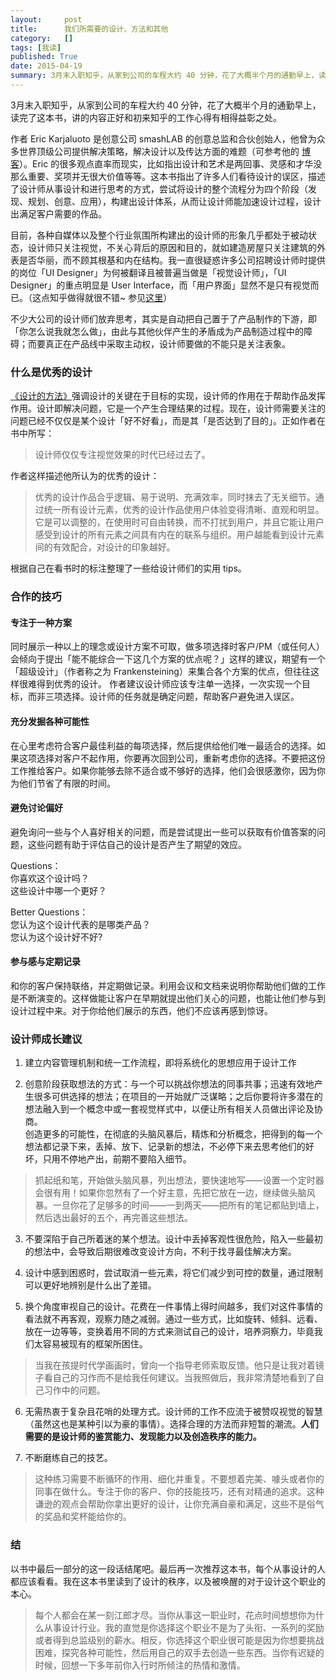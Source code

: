 ```yaml
---
layout:     post
title:      我们所需要的设计、方法和其他
category:   []
tags: [我读]
published: True
date: 2015-04-19
summary: 3月末入职知乎，从家到公司的车程大约 40 分钟，花了大概半个月的通勤早上，读完了这本书，讲的内容正好和初来知乎的工作心得有相得益彰之处。作者 Eric Karjaluoto 是创意公司 smashLAB 的创意总监和合伙创始人，他曾为众多世界顶级公司提供解决策略，解决设计以及传达方面的难题...
--- 
```


3月末入职知乎，从家到公司的车程大约 40 分钟，花了大概半个月的通勤早上，读完了这本书，讲的内容正好和初来知乎的工作心得有相得益彰之处。  
  
作者 Eric Karjaluoto 是创意公司 smashLAB 的创意总监和合伙创始人，他曾为众多世界顶级公司提供解决策略，解决设计以及传达方面的难题（可参考他的 [博客](http://www.erickarjaluoto.com)）。Eric 的很多观点直率而现实，比如指出设计和艺术是两回事、灵感和才华没那么重要、奖项并无很大价值等等。这本书指出了许多人们看待设计的误区，描述了设计师从事设计和进行思考的方式，尝试将设计的整个流程分为四个阶段（发现、规划、创意、应用），构建出设计体系，从而让设计师能加速设计过程，设计出满足客户需要的作品。

目前，各种自媒体以及整个行业氛围所构建出的设计师的形象几乎都处于被动状态，设计师只关注视觉，不关心背后的原因和目的，就如建造房屋只关注建筑的外表是否华丽，而不顾其根基和内在结构。我一直很疑惑许多公司招聘设计师时提供的岗位「UI Designer」为何被翻译且被普遍当做是「视觉设计师」，「UI Designer」的重点明显是 User Interface，而「用户界面」显然不是只有视觉而已。（这点知乎做得就很不错~ 参见[这里](http://www.zhihu.com/careers)）  
  
不少大公司的设计师们放弃思考，其实是自动把自己置于了产品制作的下游，即「你怎么说我就怎么做」，由此与其他伙伴产生的矛盾成为产品制造过程中的障碍；而要真正在产品线中采取主动权，设计师要做的不能只是关注表象。

### 什么是优秀的设计    
[《设计的方法》](http://book.douban.com/subject/25985178/)强调设计的关键在于目标的实现，设计师的作用在于帮助作品发挥作用。设计即解决问题，它是一个产生合理结果的过程。现在，设计师需要关注的问题已经不仅仅是某个设计「好不好看」，而是其「是否达到了目的」。正如作者在书中所写：
  
> 设计师仅仅专注视觉效果的时代已经过去了。

作者这样描述他所认为的优秀的设计：    

> 优秀的设计作品合乎逻辑、易于说明、充满效率，同时抹去了无关细节。通过统一所有设计元素，优秀的设计作品使用户体验变得清晰、直观和明显。它是可以调整的，在使用时可自由转换，而不打扰到用户，并且它能让用户感受到设计的所有元素之间具有内在的联系与组织。用户越能看到设计元素间的有效配合，对设计的印象越好。

根据自己在看书时的标注整理了一些给设计师们的实用 tips。
  
### 合作的技巧  
  
#### 专注于一种方案  
同时展示一种以上的理念或设计方案不可取，做多项选择时客户/PM（或任何人） 会倾向于提出「能不能综合一下这几个方案的优点呢？」这样的建议，期望有一个「超级设计」（作者称之为 Frankensteining）来集合各个方案的优点，但往往这样很难得到优秀的设计。
作者建议设计师应该专注单一选择，一次实现一个目标，而非三项选择。设计师的任务就是确定问题，帮助客户避免进入误区。

#### 充分发掘各种可能性  
在心里考虑符合客户最佳利益的每项选择，然后提供给他们唯一最适合的选择。如果这项选择对客户不起作用，你要再次回到公司，重新考虑你的选择。不要把这份工作推给客户。如果你能够去除不适合或不够好的选择，他们会很感激你，因为你为他们节省了有限的时间。

#### 避免讨论偏好  
避免询问一些与个人喜好相关的问题，而是尝试提出一些可以获取有价值答案的问题，这些问题有助于评估自己的设计是否产生了期望的效应。

Questions：  
你喜欢这个设计吗？  
这些设计中哪一个更好？  

Better Questions：  
您认为这个设计代表的是哪类产品？  
您认为这个设计好不好?

#### 参与感与定期记录  
和你的客户保持联络，并定期做记录。利用会议和文档来说明你帮助他们做的工作是不断演变的。这样做能让客户在早期就提出他们关心的问题，也能让他们参与到设计过程中来。对于你给他们展示的东西，他们不应该再感到惊讶。


### 设计师成长建议   
  
1. 建立内容管理机制和统一工作流程，即将系统化的思想应用于设计工作

2. 创意阶段获取想法的方式：与一个可以挑战你想法的同事共事；迅速有效地产生很多可供选择的想法；在项目的一开始就广泛谋略；之后你要将许多潜在的想法融入到一个概念中或一套视觉样式中，以便让所有相关人员做出评论及协商。  
创造更多的可能性，在彻底的头脑风暴后，精炼和分析概念，把得到的每一个想法都记录下来，丢掉、放下、记录新的想法，不必停下来去思考他们的好坏，只用不停地产出，前期不要陷入细节。
>抓起纸和笔，开始做头脑风暴，列出想法，要快速地写——设置一个定时器会很有用！如果你忽然有了一个好主意，先把它放在一边，继续做头脑风暴。一旦你花了足够多的时间——一到两天——把所有的笔记都贴到墙上，然后选出最好的五个，再完善这些想法。

3. 不要深陷于自己所着迷的某个想法。设计中丢掉客观性很危险，陷入一些最初的想法中，会导致后期很难改变设计方向，不利于找寻最佳解决方案。

4. 设计中感到困惑时，尝试取消一些元素，将它们减少到可控的数量，通过限制可以更好地辨别是什么出了差错。

5. 换个角度审视自己的设计。花费在一件事情上得时间越多，我们对这件事情的看法就不再客观，观察力随之减弱。通过一些方式，比如旋转、倾斜、远看、放在一边等等，变换着用不同的方式来测试自己的设计，培养洞察力，毕竟我们太容易被现有的框架所困住。
>当我在孩提时代学画画时，曾向一个指导老师索取反馈。他只是让我对着镜子看自己的习作而不是给我任何建议。当我照做后，我非常清楚地看到了自己习作中的问题。    

6. 无需热衷于复杂且花哨的处理方式。设计师的工作不应流于被赞叹视觉的智慧（虽然这也是某种引以为豪的事情）。选择合理的方法而非短暂的潮流。**人们需要的是设计师的鉴赏能力、发现能力以及创造秩序的能力。** 

7. 不断磨练自己的技艺。
>这种练习需要不断循环的作用、细化并重复。不要想着完美、噱头或者你的同事在做什么。专注于你的客户、你的技能技巧，还有对精通的追求。这种谦逊的观点会帮助你拿出更好的设计，让你充满自豪和满足，这些不是俗气的奖品和奖杯能给你的。

### 结  
以书中最后一部分的这一段话结尾吧。最后再一次推荐这本书，每个从事设计的人都应该看看。我在这本书里读到了设计的秩序，以及被唤醒的对于设计这个职业的本心。

> 每个人都会在某一刻江郎才尽。当你从事这一职业时，花点时间想想你为什么从事设计行业。我的直觉是你选择这个职业不是为了头衔、一系列的奖励或者得到总监级别的薪水。相反，你选择这个职业很可能是因为你想要挑战困难，探究各种可能性，然后用自己的双手去创造一些东西。当你有迟疑的时候，回想一下多年前你入行时所倾注的热情和激情。













